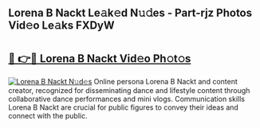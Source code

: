 ## Lorena B Nackt Le𝚊k𝚎d N𝚞𝚍es - Part-rjz Photos Vid𝚎o Le𝚊ks FXDyW

# <h2><a href="http://fb0jaoq.evod.top/?m=Lorena+B+Nackt">🔗 👉🔴 Lorena B Nackt Vid𝚎o Ph𝚘t𝚘s</a></h2>

[![Lorena B Nackt N𝚞d𝚎s](https://i.imgur.com/8V9OHl7.gif)](http://fb0jaoq.evod.top/?m=Lorena+B+Nackt)
Online persona Lorena B Nackt and content creator, recognized for disseminating dance and lifestyle content through collaborative dance performances and mini vlogs. Communication skills Lorena B Nackt are crucial for public figures to convey their ideas and connect with the public. 
